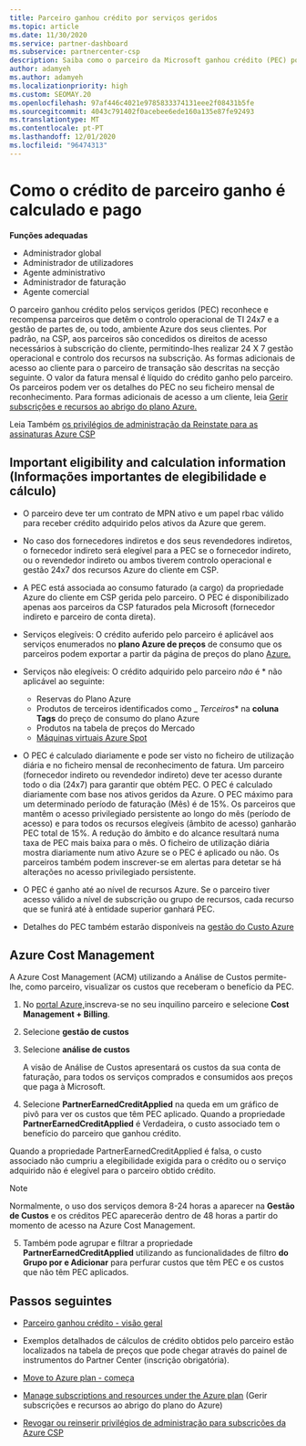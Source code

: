 ```yaml
---
title: Parceiro ganhou crédito por serviços geridos
ms.topic: article
ms.date: 11/30/2020
ms.service: partner-dashboard
ms.subservice: partnercenter-csp
description: Saiba como o parceiro da Microsoft ganhou crédito (PEC) por serviços geridos é calculado e pago e como garantir que é elegível.
author: adamyeh
ms.author: adamyeh
ms.localizationpriority: high
ms.custom: SEOMAY.20
ms.openlocfilehash: 97af446c4021e9785833374131eee2f08431b5fe
ms.sourcegitcommit: 4043c791402f0acebee6ede160a135e87fe92493
ms.translationtype: MT
ms.contentlocale: pt-PT
ms.lasthandoff: 12/01/2020
ms.locfileid: "96474313"
---
```

# <a name="how-the-partner-earned-credit-is-calculated-and-paid"></a>Como o crédito de parceiro ganho é calculado e pago

**Funções adequadas**

- Administrador global
- Administrador de utilizadores
- Agente administrativo
- Administrador de faturação
- Agente comercial

O parceiro ganhou crédito pelos serviços geridos (PEC) reconhece e recompensa parceiros que detêm o controlo operacional de TI 24x7 e a gestão de partes de, ou todo, ambiente Azure dos seus clientes. Por padrão, na CSP, aos parceiros são concedidos os direitos de acesso necessários à subscrição do cliente, permitindo-lhes realizar 24 X 7 gestão operacional e controlo dos recursos na subscrição. As formas adicionais de acesso ao cliente para o parceiro de transação são descritas na secção seguinte. O valor da fatura mensal é líquido do crédito ganho pelo parceiro. Os parceiros podem ver os detalhes do PEC no seu ficheiro mensal de reconhecimento. Para formas adicionais de acesso a um cliente, leia [Gerir subscrições e recursos ao abrigo do plano Azure.](azure-plan-manage.md)

Leia Também [os privilégios de administração da Reinstate para as assinaturas Azure CSP](revoke-reinstate-csp.md)

## <a name="important-eligibility-and-calculation-information"></a>Important eligibility and calculation information (Informações importantes de elegibilidade e cálculo)

- O parceiro deve ter um contrato de MPN ativo e um papel rbac válido para receber crédito adquirido pelos ativos da Azure que gerem. 

- No caso dos fornecedores indiretos e dos seus revendedores indiretos, o fornecedor indireto será elegível para a PEC se o fornecedor indireto, ou o revendedor indireto ou ambos tiverem controlo operacional e gestão 24x7 dos recursos Azure do cliente em CSP.

- A PEC está associada ao consumo faturado (a cargo) da propriedade Azure do cliente em CSP gerida pelo parceiro. O PEC é disponibilizado apenas aos parceiros da CSP faturados pela Microsoft (fornecedor indireto e parceiro de conta direta). 

- Serviços elegíveis: O crédito auferido pelo parceiro é aplicável aos serviços enumerados no **plano Azure de preços** de consumo que os parceiros podem exportar a partir da página de preços do plano [Azure.](https://partner.microsoft.com/commerce/sales) 

- Serviços não elegíveis: O crédito adquirido pelo parceiro *_não_* é * não aplicável ao seguinte:
    - Reservas do Plano Azure
    - Produtos de terceiros identificados como _ *Terceiros** na **coluna Tags** do preço de consumo do plano Azure    
    - Produtos na tabela de preços do Mercado
   - [Máquinas virtuais Azure Spot](https://partner.microsoft.com/resources/collection/azure-spot-in-csp#/)

- O PEC é calculado diariamente e pode ser visto no ficheiro de utilização diária e no ficheiro mensal de reconhecimento de fatura. Um parceiro (fornecedor indireto ou revendedor indireto) deve ter acesso durante todo o dia (24x7) para garantir que obtém PEC. O PEC é calculado diariamente com base nos ativos geridos da Azure. O PEC máximo para um determinado período de faturação (Mês) é de 15%. Os parceiros que mantêm o acesso privilegiado persistente ao longo do mês (período de acesso) e para todos os recursos elegíveis (âmbito de acesso) ganharão PEC total de 15%. A redução do âmbito e do alcance resultará numa taxa de PEC mais baixa para o mês. O ficheiro de utilização diária mostra diariamente num ativo Azure se o PEC é aplicado ou não. Os parceiros também podem inscrever-se em alertas para detetar se há alterações no acesso privilegiado persistente.

- O PEC é ganho até ao nível de recursos Azure. Se o parceiro tiver acesso válido a nível de subscrição ou grupo de recursos, cada recurso que se funirá até à entidade superior ganhará PEC.  

- Detalhes do PEC também estarão disponíveis na [gestão do Custo Azure](/azure/cost-management-billing/costs/get-started-partners)

## <a name="azure-cost-management"></a>Azure Cost Management

A Azure Cost Management (ACM) utilizando a Análise de Custos permite-lhe, como parceiro, visualizar os custos que receberam o benefício da PEC.  

1. No [portal Azure,](https://portal.azure.com)inscreva-se no seu inquilino parceiro e selecione **Cost Management + Billing**.

2. Selecione **gestão de custos**

3. Selecione **análise de custos**

   A visão de Análise de Custos apresentará os custos da sua conta de faturação, para todos os serviços comprados e consumidos aos preços que paga à Microsoft.

4. Selecione **PartnerEarnedCreditApplied** na queda em um gráfico de pivô para ver os custos que têm PEC aplicado. Quando a propriedade **PartnerEarnedCreditApplied** é Verdadeira, o custo associado tem o benefício do parceiro que ganhou crédito. 

Quando a propriedade PartnerEarnedCreditApplied é falsa, o custo associado não cumpriu a elegibilidade exigida para o crédito ou o serviço adquirido não é elegível para o parceiro obtido crédito.

>[!NOTE] 
>Normalmente, o uso dos serviços demora 8-24 horas a aparecer na **Gestão de Custos** e os créditos PEC aparecerão dentro de 48 horas a partir do momento de acesso na Azure Cost Management.

5. Também pode agrupar e filtrar a propriedade **PartnerEarnedCreditApplied** utilizando as funcionalidades de filtro **do Grupo por e Adicionar** para perfurar custos que têm PEC e os custos que não têm PEC aplicados.

## <a name="next-steps"></a>Passos seguintes

- [Parceiro ganhou crédito - visão geral](partner-earned-credit.md)

- Exemplos detalhados de cálculos de crédito obtidos pelo parceiro estão localizados na tabela de preços que pode chegar através do painel de instrumentos do Partner Center (inscrição obrigatória).

- [Move to Azure plan - começa](azure-plan-get-started.md)

- [Manage subscriptions and resources under the Azure plan](azure-plan-manage.md) (Gerir subscrições e recursos ao abrigo do plano do Azure)

- [Revogar ou reinserir privilégios de administração para subscrições da Azure CSP](revoke-reinstate-csp.md)
